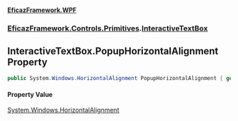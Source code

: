 #### [EficazFramework.WPF](EficazFrameworkWPF.md 'EficazFramework WPF')
### [EficazFramework.Controls.Primitives](EficazFrameworkWPF.md#EficazFramework.Controls.Primitives 'EficazFramework.Controls.Primitives').[InteractiveTextBox](EficazFramework.Controls.Primitives/InteractiveTextBox.md 'EficazFramework.Controls.Primitives.InteractiveTextBox')

## InteractiveTextBox.PopupHorizontalAlignment Property

```csharp
public System.Windows.HorizontalAlignment PopupHorizontalAlignment { get; set; }
```

#### Property Value
[System.Windows.HorizontalAlignment](https://docs.microsoft.com/en-us/dotnet/api/System.Windows.HorizontalAlignment 'System.Windows.HorizontalAlignment')